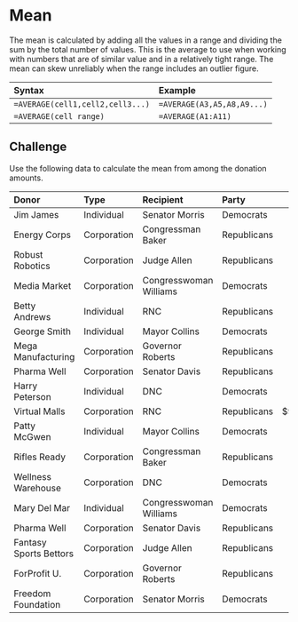 # Mean
The mean is calculated by adding all the values in a range and dividing the sum by the total number of values. This is the average to use when working with numbers that are of similar value and in a relatively tight range. The mean can skew unreliably when the range includes an outlier figure.

|Syntax|Example|
|:--|:--|
|`=AVERAGE(cell1,cell2,cell3...)`|`=AVERAGE(A3,A5,A8,A9...)`|
|`=AVERAGE(cell range)`|`=AVERAGE(A1:A11)`|

## Challenge
Use the following data to calculate the mean from among the donation amounts.

|Donor|Type|Recipient|Party|Amount|
|:--|:--|:--|:--|--:|
|Jim James|Individual|Senator Morris|Democrats|$250|
|Energy Corps|Corporation|Congressman Baker|Republicans|$16,000|
|Robust Robotics|Corporation|Judge Allen|Republicans|$4,000|
|Media Market|Corporation|Congresswoman Williams|Democrats|$6,700|
|Betty Andrews|Individual|RNC|Republicans|$100|
|George Smith|Individual|Mayor Collins|Democrats|$380|
|Mega Manufacturing|Corporation|Governor Roberts|Republicans|$725|
|Pharma Well|Corporation|Senator Davis|Republicans|$5,650|
|Harry Peterson|Individual|DNC|Democrats|$100|
|Virtual Malls|Corporation|RNC|Republicans|$9,463,800|
|Patty McGwen|Individual|Mayor Collins|Democrats|$238,500|
|Rifles Ready|Corporation|Congressman Baker|Republicans|$38,000|
|Wellness Warehouse|Corporation|DNC|Democrats|$7,340|
|Mary Del Mar|Individual|Congresswoman Williams|Democrats|$8,375|
|Pharma Well|Corporation|Senator Davis|Republicans|$5,650|
|Fantasy Sports Bettors|Corporation|Judge Allen|Republicans|$5,500|
|ForProfit U.|Corporation|Governor Roberts|Republicans|$917,480|
|Freedom Foundation|Corporation|Senator Morris|Democrats|$5,280|
